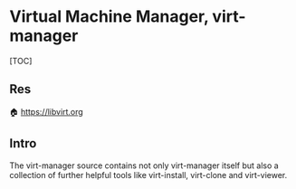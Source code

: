 # Virtual Machine Manager, virt-manager

[TOC]



## Res
🏠 https://libvirt.org



## Intro
The virt-manager source contains not only virt-manager itself but also a collection of further helpful tools like virt-install, virt-clone and virt-viewer.